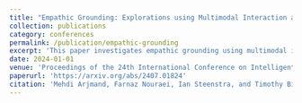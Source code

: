 ```yaml
---
title: "Empathic Grounding: Explorations using Multimodal Interaction and Large Language Models with Conversational Agents"
collection: publications
category: conferences
permalink: /publication/empathic-grounding
excerpt: 'This paper investigates empathic grounding using multimodal interaction and large language models in conversational agents.'
date: 2024-01-01
venue: 'Proceedings of the 24th International Conference on Intelligent Virtual Agents (IVA 2024)'
paperurl: 'https://arxiv.org/abs/2407.01824'
citation: 'Mehdi Arjmand, Farnaz Nouraei, Ian Steenstra, and Timothy Bickmore. (2024). &quot;Empathic Grounding: Explorations using Multimodal Interaction and Large Language Models with Conversational Agents.&quot; <i>Proceedings of the 24th International Conference on Intelligent Virtual Agents (IVA 2024)</i>.'
---
```


